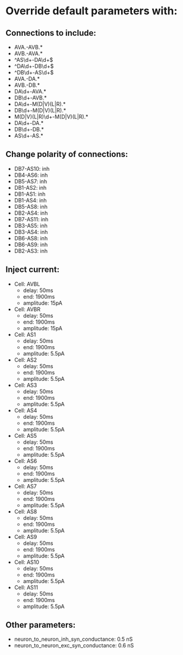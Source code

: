 # Override default parameters with:
## Connections to include:
- AVA.-AVB.*
- AVB.-AVA.*
- ^AS\d+-DA\d+$
- ^DA\d+-DB\d+$
- ^DB\d+-AS\d+$
- AVA.-DA.*
- AVB.-DB.*
- DA\d+-AVA.*
- DB\d+-AVB.*
- DA\d+-M(D|V)(L|R).*
- DB\d+-M(D|V)(L|R).*
- M(D|V)(L|R)\d+-M(D|V)(L|R).*
- DA\d+-DA.*
- DB\d+-DB.*
- AS\d+-AS.*

## Change polarity of connections:
- DB7-AS10: inh
- DB4-AS6: inh
- DB5-AS7: inh
- DB1-AS2: inh
- DB1-AS1: inh
- DB1-AS4: inh
- DB5-AS8: inh
- DB2-AS4: inh
- DB7-AS11: inh
- DB3-AS5: inh
- DB3-AS4: inh
- DB6-AS8: inh
- DB6-AS9: inh
- DB2-AS3: inh

## Inject current:
- Cell: AVBL
    - delay: 50ms
    - end: 1900ms
    - amplitude: 15pA
- Cell: AVBR
    - delay: 50ms
    - end: 1900ms
    - amplitude: 15pA
- Cell: AS1
    - delay: 50ms
    - end: 1900ms
    - amplitude: 5.5pA
- Cell: AS2
    - delay: 50ms
    - end: 1900ms
    - amplitude: 5.5pA
- Cell: AS3
    - delay: 50ms
    - end: 1900ms
    - amplitude: 5.5pA
- Cell: AS4
    - delay: 50ms
    - end: 1900ms
    - amplitude: 5.5pA
- Cell: AS5
    - delay: 50ms
    - end: 1900ms
    - amplitude: 5.5pA
- Cell: AS6
    - delay: 50ms
    - end: 1900ms
    - amplitude: 5.5pA
- Cell: AS7
    - delay: 50ms
    - end: 1900ms
    - amplitude: 5.5pA
- Cell: AS8
    - delay: 50ms
    - end: 1900ms
    - amplitude: 5.5pA
- Cell: AS9
    - delay: 50ms
    - end: 1900ms
    - amplitude: 5.5pA
- Cell: AS10
    - delay: 50ms
    - end: 1900ms
    - amplitude: 5.5pA
- Cell: AS11
    - delay: 50ms
    - end: 1900ms
    - amplitude: 5.5pA

## Other parameters:
- neuron_to_neuron_inh_syn_conductance: 0.5 nS
- neuron_to_neuron_exc_syn_conductance: 0.6 nS

